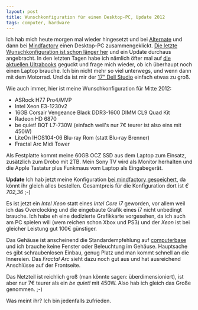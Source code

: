 ```yaml
---
layout: post
title: Wunschkonfiguration für einen Desktop-PC, Update 2012
tags: computer, hardware
---
```


Ich hab mich heute morgen mal wieder hingesetzt und bei [Alternate][0] und dann bei [Mindfactory][4]
einen Desktop-PC zusammengeklickt. [Die letzte Wunschkonfiguration ist schon länger her][12] und 
ein Update durchaus angebracht. In den letzten Tagen habe ich nämlich öfter mal auf [die aktuellen
Ultrabooks][1] geguckt und frage mich wieder, ob ich überhaupt noch einen Laptop brauche.
Ich bin nicht mehr so viel unterwegs, und wenn dann mit dem Motorrad. Und da ist mir der
[17" Dell Studio][2] einfach etwas zu groß.

Wie auch immer, hier ist meine Wunschkonfiguration für Mitte 2012:

* ASRock H77 Pro4/MVP
* Intel Xeon E3-1230v2
* 16GB Corsair Vengeance Black DDR3-1600 DIMM CL9 Quad Kit
* Radeon HD 6870
* be quiet! BQT L7-730W (einfach weil's nur 7€ teurer ist also eins mit 450W)
* LiteOn IHOS104-06 Blu-ray Rom (statt Blu-ray Brenner)
* Fractal Arc Midi Tower

Als Festplatte kommt meine 60GB OCZ SSD aus dem Laptop zum Einsatz, zusätzlich zum Drobo
mit 2TB. Mein Sony TV wird als Monitor herhalten und die Apple Tastatur plus Funkmaus
vom Laptop als Eingabegerät.

**Update** Ich hab jetzt meine Konfiguration [bei mindfactory gespeichert][13], da
könnt ihr gleich alles bestellen. Gesamtpreis für die Konfiguration dort ist *€ 702,36* ;-)

Es ist jetzt ein *Intel Xeon* statt eines *Intel Core i7* geworden, vor allem weil ich das
Overclocking und die eingebaute Grafik eines i7 nicht unbedingt brauche. Ich habe eh eine
dedizierte Grafikkarte vorgesehen, da ich auch am PC spielen will (wem reichen schon Xbox
und PS3) und der *Xeon* ist bei gleicher Leistung gut 100€ günstiger.

Das Gehäuse ist anscheinend die Standardempfehlung auf [computerbase][3] und ich brauche
keine Fenster oder Beleuchtung im Gehäuse. Hauptsache es gibt schraubenlosen Einbau, genug
Platz und man kommt schnell an die Innereien. Das *Fractal Arc* sieht dazu noch gut aus und
hat ausreichend Anschlüsse auf der Frontseite.

Das Netzteil ist reichlich groß (man könnte sagen: überdimensioniert), ist aber nur 7€ teurer
als ein *be quiet!* mit 450W. Also hab ich gleich das Große genommen. ;-)

Was meint ihr? Ich bin jedenfalls zufrieden.

[0]: http://alternate.de/
[1]: http://www.notebooksbilliger.de/ultrabooks
[2]: /2010/09/02/der-erste-abend-mit-dem-dell-studio-17/
[3]: http://www.computerbase.de/forum/
[4]: http://www.mindfactory.de/
[11]: http://www.alternate.de/html/product/information/pageBuilder.html?articleId=57511
[12]: /2011/11/20/wunschkonfiguration-fuer-einen-desktop-pc/
[13]: https://www.mindfactory.de/shopping_cart.php/basket_action/load_basket_extern/id/e56af7220038d95e6ea633f8c01de70819582b209d1c3537260

